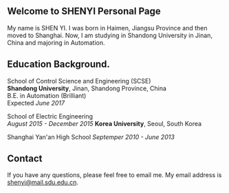## Welcome to SHENYI Personal Page

My name is SHEN YI. I was born in Haimen, Jiangsu Province and then moved to Shanghai. Now, I am studying in Shandong University in Jinan, China and majoring in Automation.

## Education Background.
School of Control Science and Engineering (SCSE)                                                                 
<strong>Shandong University</strong>, Jinan, Shandong Province, China                                       
B.E. in Automation (Brilliant)                                                 
Expected <i>June 2017</i>

School of Electric Engineering                                                                               
<i>August 2015 - December 2015</i>
<strong>Korea University</strong>, Seoul, South Korea

Shanghai Yan'an High School
<i>Septemper 2010 - June 2013</i>

## Contact
If you have any questions, please feel free to email me. My email address is shenyi@mail.sdu.edu.cn.
